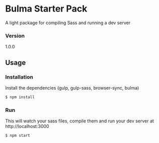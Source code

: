 # Bulma Starter Pack

A light package for compiling Sass and running a dev server

### Version
1.0.0

## Usage


### Installation

Install the dependencies (gulp, gulp-sass, browser-sync, bulma)

```sh
$ npm install
```

### Run

This will watch your sass files, compile them and run your dev server at http://localhost:3000

```sh
$ npm start
```
